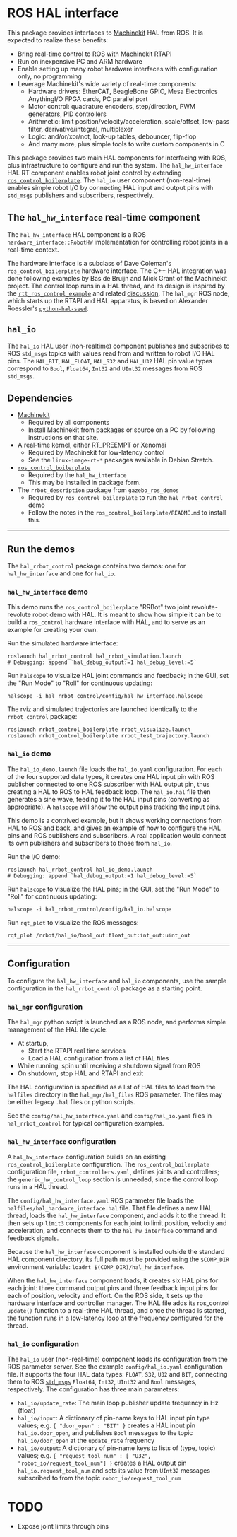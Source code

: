 # ROS HAL interface

This package provides interfaces to [Machinekit][machinekit] HAL from
ROS.  It is expected to realize these benefits:

- Bring real-time control to ROS with Machinekit RTAPI
- Run on inexpensive PC and ARM hardware
- Enable setting up many robot hardware interfaces with configuration
  only, no programming
- Leverage Machinekit's wide variety of real-time components:
  - Hardware drivers:  EtherCAT, BeagleBone GPIO, Mesa Electronics
    AnythingI/O FPGA cards, PC parallel port
  - Motor control:  quadrature encoders, step/direction, PWM
    generators, PID controllers
  - Arithmetic:  limit position/velocity/acceleration, scale/offset,
    low-pass filter, derivative/integral, multiplexer
  - Logic:  and/or/xor/not, look-up tables, debouncer, flip-flop
  - And many more, plus simple tools to write custom components in C

This package provides two main HAL components for interfacing with
ROS, plus infrastructure to configure and run the system.  The
`hal_hw_interface` HAL RT component enables robot joint control by
extending [`ros_control_boilerplate`][ros_control_boilerplate].  The
`hal_io` user component (non-real-time) enables simple robot I/O by
connecting HAL input and output pins with `std_msgs` publishers and
subscribers, respectively.

[machinekit]:  http://machinekit.io
[ros_control_boilerplate]: https://github.com/davetcoleman/ros_control_boilerplate

## The `hal_hw_interface` real-time component

The `hal_hw_interface` HAL component is a ROS
`hardware_interface::RobotHW` implementation for controlling robot
joints in a real-time context.

The hardware interface is a subclass of Dave Coleman's
`ros_control_boilerplate` hardware interface.  The C++ HAL integration
was done following examples by Bas de Bruijn and Mick Grant of the
Machinekit project.  The control loop runs in a HAL thread, and its
design is inspired by the
[`rtt_ros_control_example`][rtt_ros_control_example] and related
[discussion][ros_control-130].  The `hal_mgr` ROS node, which starts
up the RTAPI and HAL apparatus, is based on Alexander Roessler's
[`python-hal-seed`][python-hal-seed].

[rtt_ros_control_example]: https://github.com/skohlbr/rtt_ros_control_example
[ros_control-130]: https://github.com/ros-controls/ros_control/issues/130
[python-hal-seed]: https://github.com/machinekoder/python-hal-seed

## `hal_io`

The `hal_io` HAL user (non-realtime) component publishes and
subscribes to ROS `std_msgs` topics with values read from and written
to robot I/O HAL pins.  The `HAL_BIT`, `HAL_FLOAT`, `HAL_S32` and
`HAL_U32` HAL pin value types correspond to `Bool`, `Float64`, `Int32`
and `UInt32` messages from ROS `std_msgs`.

## Dependencies

- [Machinekit][machinekit]
  - Required by all components
  - Install Machinekit from packages or
    source on a PC by following instructions on that site.
- A real-time kernel, either RT_PREEMPT or Xenomai
  - Required by Machinekit for low-latency control
  - See the `linux-image-rt-*` packages available in Debian Stretch.
- [`ros_control_boilerplate`][ros_control_boilerplate]
  - Required by the `hal_hw_interface`
  - This may be installed in package form.
- The `rrbot_description` package from `gazebo_ros_demos`
  - Required by `ros_control_boilerplate` to run the
  `hal_rrbot_control` demo
  - Follow the notes in the `ros_control_boilerplate/README.md` to
    install this.

-----
## Run the demos

The `hal_rrbot_control` package contains two demos:  one for
`hal_hw_interface` and one for `hal_io`.

### `hal_hw_interface` demo

This demo runs the `ros_control_boilerplate` "RRBot" two joint
revolute-revolute robot demo with HAL.  It is meant to show how simple
it can be to build a `ros_control` hardware interface with HAL, and to
serve as an example for creating your own.

Run the simulated hardware interface:

    roslaunch hal_rrbot_control hal_rrbot_simulation.launch
    # Debugging: append `hal_debug_output:=1 hal_debug_level:=5`

Run `halscope` to visualize HAL joint commands and feedback; in the
GUI, set the "Run Mode" to "Roll" for continuous updating:

    halscope -i hal_rrbot_control/config/hal_hw_interface.halscope

The rviz and simulated trajectories are launched identically to the
`rrbot_control` package:

    roslaunch rrbot_control_boilerplate rrbot_visualize.launch
    roslaunch rrbot_control_boilerplate rrbot_test_trajectory.launch

### `hal_io` demo

The `hal_io_demo.launch` file loads the `hal_io.yaml` configuration.
For each of the four supported data types, it creates one HAL input
pin with ROS publisher connected to one ROS subscriber with HAL output
pin, thus creating a HAL to ROS to HAL feedback loop.  The
`hal_io.hal` file then generates a sine wave, feeding it to the HAL
input pins (converting as appropriate).  A `halscope` will show the
output pins tracking the input pins.

This demo is a contrived example, but it shows working connections
from HAL to ROS and back, and gives an example of how to configure the
HAL pins and ROS publishers and subscribers.  A real application would
connect its own publishers and subscribers to those from `hal_io`.

Run the I/O demo:

    roslaunch hal_rrbot_control hal_io_demo.launch
    # Debugging: append `hal_debug_output:=1 hal_debug_level:=5`

Run `halscope` to visualize the HAL pins; in the GUI, set the "Run
Mode" to "Roll" for continuous updating:

    halscope -i hal_rrbot_control/config/hal_io.halscope

Run `rqt_plot` to visualize the ROS messages:

    rqt_plot /rrbot/hal_io/bool_out:float_out:int_out:uint_out

-----
## Configuration

To configure the `hal_hw_interface` and `hal_io` components, use the
sample configuration  in the `hal_rrbot_control` package as a
starting point.

### `hal_mgr` configuration

The `hal_mgr` python script is launched as a ROS node, and performs
simple management of the HAL life cycle:

- At startup,
  - Start the RTAPI real time services
  - Load a HAL configuration from a list of HAL files
- While running, spin until receiving a shutdown signal from ROS
- On shutdown, stop HAL and RTAPI and exit

The HAL configuration is specified as a list of HAL files to load from
the `halfiles` directory in the `hal_mgr/hal_files` ROS parameter.
The files may be either legacy `.hal` files or python scripts.

See the `config/hal_hw_interface.yaml` and `config/hal_io.yaml` files
in `hal_rrbot_control` for typical configuration examples.

### `hal_hw_interface` configuration

A `hal_hw_interface` configuration builds on an existing
`ros_control_boilerplate` configuration.  The
`ros_control_boilerplate` configuration file,
`rrbot_controllers.yaml`, defines joints and controllers; the
`generic_hw_control_loop` section is unneeded, since the control loop
runs in a HAL thread.

The `config/hal_hw_interface.yaml` ROS parameter file loads the
`halfiles/hal_hardware_interface.hal` file.  That file defines a new
HAL thread, loads the `hal_hw_interface` component, and adds it to the
thread.  It then sets up `limit3` components for each joint to limit
position, velocity and acceleration, and connects them to the
`hal_hw_interface` command and feedback signals.

Because the `hal_hw_interface` component is installed outside the
standard HAL component directory, its full path must be provided using
the `$COMP_DIR` environment variable:  `loadrt
$(COMP_DIR)/hal_hw_interface`.

When the `hal_hw_interface` component loads, it creates six HAL pins
for each joint:  three command output pins and three feedback input
pins for each of position, velocity and effort.  On the ROS side, it
sets up the hardware interface and controller manager.  The HAL file
adds its ros_control `update()` function to a real-time HAL thread,
and once the thread is started, the function runs in a low-latency
loop at the frequency configured for the thread.

### `hal_io` configuration

The `hal_io` user (non-real-time) component loads its configuration
from the ROS parameter server.  See the example `config/hal_io.yaml`
configuration file.  It supports the four HAL data types:  `FLOAT`,
`S32`, `U32` and `BIT`, connecting them to ROS [`std_msgs`][std_msgs]
`Float64`, `Int32`, `UInt32` and `Bool` messages, respectively.  The
configuration has three main parameters:

- `hal_io/update_rate`:  The main loop publisher update frequency in
  Hz (float)
- `hal_io/input`:  A dictionary of pin-name keys to HAL input pin type
  values; e.g. `{ "door_open" : "BIT" }` creates a HAL input pin
  `hal_io.door_open`, and publishes `Bool` messages to the topic
  `hal_io/door_open` at the `update_rate` frequency
- `hal_io/output`:  A dictionary of pin-name keys to lists of (type,
  topic) values; e.g. `{ "request_tool_num" : [ "U32",
  "robot_io/request_tool_num"] }` creates a HAL output pin
  `hal_io.request_tool_num` and sets its value from `UInt32` messages
  subscribed to from the topic `robot_io/request_tool_num`

[std_msgs]: http://wiki.ros.org/std_msgs

# TODO

- Expose joint limits through pins
